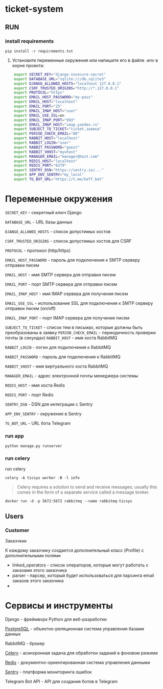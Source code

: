 # ticket-system

## RUN
### install requirements
```
pip install -r requirements.txt
```


1. Установите переменные окружения или напишите его в файле .env в корне проекта:
```bash
    export SECRET_KEY="django-insecure-secret"
    export DATABASE_URL="sqlite:///db.sqlite3"
    export DJANGO_ALLOWED_HOSTS="localhost 127.0.0.1"
    export CSRF_TRUSTED_ORIGINS="http://*.127.0.0.1"
    export PROTOCOL="https"
    export EMAIL_HOST_PASSWORD="my-pass"
    export EMAIL_HOST="localhost"
    export EMAIL_PORT="25"
    export EMAIL_IMAP_HOST="user"
    export EMAIL_USE_SSL=on
    export EMAIL_IMAP_PORT="993"
    export EMAIL_IMAP_HOST="imap.yandex.ru"
    export SUBJECT_TO_TICKET="ticket,заявка"
    export PERIOD_CHECK_EMAIL="60"
    export RABBIT_HOST="localhost"
    export RABBIT_LOGIN="user"
    export RABBIT_PASSWORD="guest"
    export RABBIT_VHOST="myvhost"
    export MANAGER_EMAIL="manager@host.com"
    export REDIS_HOST="localhost"
    export REDIS_PORT="6379"
    export SENTRY_DSN="https://sentry.io/..."
    export APP_ENV_SENTRY="my_local"
    export TG_BOT_URL="https://t.me/heff_bot"
```    


# Переменные окружения

 `SECRET_KEY` - секретный ключ Django

 `DATABASE_URL` - URL базы данных

 `DJANGO_ALLOWED_HOSTS` - список допустимых хостов

 `CSRF_TRUSTED_ORIGINS` - список допустимых хостов для CSRF

 `PROTOCOL` - протокол (http/https)

 `EMAIL_HOST_PASSWORD` - пароль для подключения к SMTP серверу отправки писем

 `EMAIL_HOST` - имя SMTP сервера для отправки писем

 `EMAIL_PORT` - порт SMTP сервера для отправки писем

 `EMAIL_IMAP_HOST` - имя IMAP сервера для получения писем

 `EMAIL_USE_SSL` - использование SSL для подключения к SMTP серверу отправки писем (on/off)

 `EMAIL_IMAP_PORT` - порт IMAP сервера для получения писем

 `SUBJECT_TO_TICKET` - список тем в письмах, которые должны быть преобразованы в заявку
 `PERIOD_CHECK_EMAIL` - периодичность проверки 
 почты (в секундах)
 `RABBIT_HOST` - имя хоста RabbitMQ

 `RABBIT_LOGIN` - логин для подключения к RabbitMQ

 `RABBIT_PASSWORD` - пароль для подключения к RabbitMQ

 `RABBIT_VHOST` - имя виртуального хоста RabbitMQ

 `MANAGER_EMAIL` - адрес электронной почты 
менеджера системы

 `REDIS_HOST` - имя хоста Redis

 `REDIS_PORT` - порт Redis

 `SENTRY_DSN` - DSN для интеграции с Sentry

 `APP_ENV_SENTRY` - окружение в Sentry

 `TG_BOT_URL` - URL бота Telegram


### run app
```
python manage.py runserver
```
### run celery
run celery
```
celery -A ticsys worker -B -l info 
```
> Celery requires a solution to send and receive messages; usually this comes in the form of a separate service called a message broker.
    
    docker run -d -p 5672:5672 rabbitmq --name rabbitmq-ticsys
    


## Users
### Customer
Заказчкик

К каждому заказчику создается дополнительный класс (Profile) с дополнительными полями
 - linked_operators - список операторов, которые могут работать с заказами этого заказчика
 - parser - парсер, который будет использоваться для парсинга email заказов этого заказчика
 - 

    
# Сервисы и инструменты

 Django - фреймворк Python для веб-разработки

 [PostgreSQL](https://www.postgresql.org/) - объектно-реляционная система управления базами данных

 RabbitMQ - брокер 
 
 [Celery](https://docs.celeryproject.org/en/stable/) - асинхронная задача для обработки заданий в фоновом режиме

 [Redis](https://redis.io/) - документно-ориентированная система управления данными

 [Sentry](https://sentry.io/) - платформа мониторинга ошибок

 Telegram Bot API - API для создания ботов в Telegram